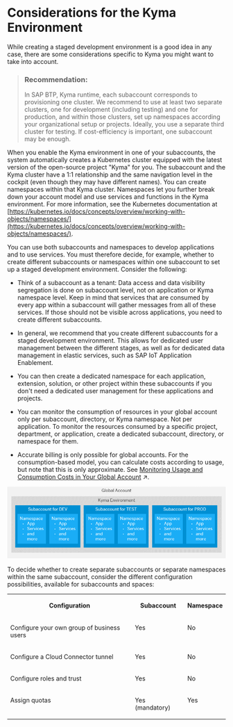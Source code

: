 <!-- loioec8a269c4312416dbb83deb9e5b6bc5b -->

# Considerations for the Kyma Environment

While creating a staged development environment is a good idea in any case, there are some considerations specific to Kyma you might want to take into account.

> ### Recommendation:  
> In SAP BTP, Kyma runtime, each subaccount corresponds to provisioning one cluster. We recommend to use at least two separate clusters, one for development \(including testing\) and one for production, and within those clusters, set up namespaces according your organizational setup or projects. Ideally, you use a separate third cluster for testing. If cost-efficiency is important, one subaccount may be enough.

When you enable the Kyma environment in one of your subaccounts, the system automatically creates a Kubernetes cluster equipped with the latest version of the open-source project "Kyma" for you. The subaccount and the Kyma cluster have a 1:1 relationship and the same navigation level in the cockpit \(even though they may have different names\). You can create namespaces within that Kyma cluster. Namespaces let you further break down your account model and use services and functions in the Kyma environment. For more information, see the Kubernetes documentation at [https://kubernetes.io/docs/concepts/overview/working-with-objects/namespaces/](https://kubernetes.io/docs/concepts/overview/working-with-objects/namespaces/).

You can use both subaccounts and namespaces to develop applications and to use services. You must therefore decide, for example, whether to create different subaccounts or namespaces within one subaccount to set up a staged development environment. Consider the following:

-   Think of a subaccount as a tenant: Data access and data visibility segregation is done on subaccount level, not on application or Kyma namespace level. Keep in mind that services that are consumed by every app within a subaccount will gather messages from all of these services. If those should not be visible across applications, you need to create different subaccounts.

-   In general, we recommend that you create different subaccounts for a staged development environment. This allows for dedicated user management between the different stages, as well as for dedicated data management in elastic services, such as SAP IoT Application Enablement.

-   You can then create a dedicated namespace for each application, extension, solution, or other project within these subaccounts if you don't need a dedicated user management for these applications and projects.

-   You can monitor the consumption of resources in your global account only per subaccount, directory, or Kyma namespace. Not per application. To monitor the resources consumed by a specific project, department, or application, create a dedicated subaccount, directory, or namespace for them.

-   Accurate billing is only possible for global accounts. For the consumption-based model, you can calculate costs according to usage, but note that this is only approximate. See [Monitoring Usage and Consumption Costs in Your Global Account](https://help.sap.com/viewer/65de2977205c403bbc107264b8eccf4b/Cloud/en-US/de6f0db8919f4e6f97e54bc4ddaf2ab8.html "In a global account that uses the consumption-based commercial model, you can monitor the usage of billed services and your consumption costs in the SAP BTP cockpit.") :arrow_upper_right:.


![](images/Account_Model_for_Kyma_8b05ea0.png)

To decide whether to create separate subaccounts or separate namespaces within the same subaccount, consider the different configuration possibilities, available for subaccounts and spaces:


<table>
<tr>
<th valign="top">

Configuration

</th>
<th valign="top">

Subaccount

</th>
<th valign="top">

Namespace

</th>
</tr>
<tr>
<td valign="top">

Configure your own group of business users

</td>
<td valign="top">

Yes

</td>
<td valign="top">

No

</td>
</tr>
<tr>
<td valign="top">

Configure a Cloud Connector tunnel

</td>
<td valign="top">

Yes

</td>
<td valign="top">

No

</td>
</tr>
<tr>
<td valign="top">

Configure roles and trust

</td>
<td valign="top">

Yes

</td>
<td valign="top">

No

</td>
</tr>
<tr>
<td valign="top">

Assign quotas

</td>
<td valign="top">

Yes \(mandatory\)

</td>
<td valign="top">

Yes

</td>
</tr>
</table>


